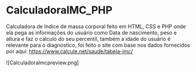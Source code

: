 # CalculadoraIMC_PHP
 Calculadora de Indice de massa corporal feito em HTML, CSS e PHP onde ela pega as informações do usuário como
                         Data de nascimento, peso e altura e faz o calculo do seu percentil, também a idade do usuário é relevante para 
                         o diagnostico, foi feito o site com base nos dados fornecidos por aqui: https://www.calcule.net/saude/tabela-imc/


![CalculadoraImcpreview.png]
